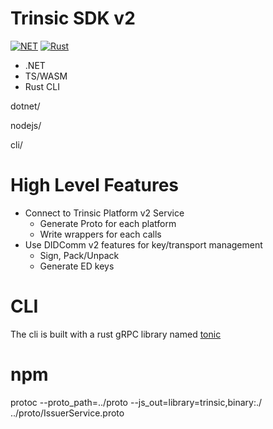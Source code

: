 # Trinsic SDK v2

[![NET](https://github.com/trinsic-id/sdk/actions/workflows/dotnet.yml/badge.svg)](https://github.com/trinsic-id/sdk/actions/workflows/dotnet.yml)
[![Rust](https://github.com/trinsic-id/sdk/actions/workflows/rust.yml/badge.svg)](https://github.com/trinsic-id/sdk/actions/workflows/rust.yml)

- .NET
- TS/WASM
- Rust CLI

dotnet/

nodejs/

cli/

# High Level Features

- Connect to Trinsic Platform v2 Service
  - Generate Proto for each platform
  - Write wrappers for each calls
- Use DIDComm v2 features for key/transport management
  - Sign, Pack/Unpack
  - Generate ED keys



# CLI

The cli is built with a rust gRPC library named [tonic](https://github.com/hyperium/tonic)

# npm


protoc --proto_path=../proto --js_out=library=trinsic,binary:./ ../proto/IssuerService.proto
